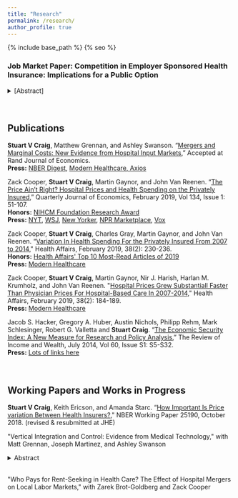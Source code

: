```yaml
---
title: "Research"
permalink: /research/
author_profile: true
---
```


{% include base_path %}
{% seo %}
<h3>Job Market Paper: Competition in Employer Sponsored Health Insurance: Implications for a Public Option</h3>
<details>
<summary>
[Abstract]
</summary>
156 million Americans obtain health insurance through an employer. High premiums and concerns about access have led to proposals to introduce a "public option," where the government would provide a public insurance plan to compete with private insurers. In the absence of an existing public option to study, I combine data on employer-insurer contracting and a structural model of supply and demand to predict market outcomes under various assumptions about the design such a policy. The model incorporates variation in employers' demand for health care, preferences over insurers, and the degree to which employers find it costly to switch between insurers. Insurers set employer-specific premiums allowing them to price discriminate. I find that insurers' ability to price discriminate substantially limits demand for the public option that cannot. More employers abandon the private market when the public option successfully replicates the quality of existing insurers and more aggressively regulates payments to health care providers. However, even a public option that obtains substantial market share does little to lower markups because employers who remain privately insured strongly prefer their private insurer, have large switching costs, and receive risk-rated premium offers that dominate the premiums of the public option.
</details>
<br><br>

<H2>Publications</H2>
<b>Stuart V Craig</b>, Matthew Grennan, and Ashley Swanson. “<a href="http://www.nber.org/papers/w24926">Mergers and Marginal Costs: New Evidence from Hospital Input Markets</a>,” Accepted at Rand Journal of Economics.
<br><b>Press:</b> <a href="https://www.nber.org/digest/oct18/w24926.shtml">NBER Digest</a>, <a href="https://www.modernhealthcare.com/operations/american-hospital-association-economists-debate-merits-mergers">Modern Healthcare, <a href="https://www.axios.com/reality-check-on-hospital-mergers-aha-economists-91007ae4-6776-4f33-9c61-db41c945482a.html">Axios</a><br>
  
Zack Cooper, <b>Stuart V Craig</b>, Martin Gaynor, and John Van Reenen. “<a href="https://economics.harvard.edu/files/economics/files/ms25288.pdf">The Price Ain’t Right? Hospital Prices and Health Spending on the Privately Insured</a>,” Quarterly Journal of Economics, February 2019, Vol 134, Issue 1: 51-107.
<br><b>Honors:</b>
  <a href="https://www.nihcm.org/categories/announcing-the-winners-of-the-25th-annual-research-award">NIHCM Foundation Research Award </a>
<br><b>Press:</b>
  <a href="https://www.nytimes.com/interactive/2015/12/15/upshot/the-best-places-for-better-cheaper-health-care-arent-what-experts-thought.html">NYT</a>, 
  <a href="https://www.wsj.com/articles/what-does-knee-surgery-cost-few-know-and-thats-a-problem-1534865358">WSJ</a>, 
  <a href="https://www.newyorker.com/news/news-desk/health-cares-cost-conundrum-squared">New Yorker</a>,
  <a href="https://www.marketplace.org/2015/12/14/health-care/unprecedented-look-medical-costs-nationwide/">NPR Marketplace</a>,
  <a href="https://www.vox.com/policy-and-politics/2018/5/9/17337134/health-care-costs-hospital-rates-insurance">Vox</a><br>
  
Zack Cooper, <b>Stuart V Craig</b>, Charles Gray, Martin Gaynor, and John Van Reenen. “<a href="https://www.healthaffairs.org/doi/full/10.1377/hlthaff.2018.05245">Variation In Health Spending For the Privately Insured From 2007 to 2014,</a>" Health Affairs, February 2019, 38(2): 230-236. 
<br><b>Honors:</b>
  <a href="https://www.healthaffairs.org/do/10.1377/hblog20191227.167140/full/">Health Affairs' Top 10 Most-Read Articles of 2019</a>
<br><b>Press:</b>
  <a href="https://www.modernhealthcare.com/article/20190204/NEWS/190209984/hospital-price-growth-driving-healthcare-spending">Modern Healthcare</a><br>
  
Zack Cooper, <b>Stuart V Craig</b>, Martin Gaynor, Nir J. Harish, Harlan M. Krumholz, and John Van Reenen. "<a href="https://www.healthaffairs.org/doi/full/10.1377/hlthaff.2018.05424">Hospital Prices Grew Substantiall Faster Than Physician Prices For Hospital-Based Care In 2007-2014</a>," Health Affairs, February 2019, 38(2): 184-189.
<br><b>Press:</b>
  <a href="https://www.modernhealthcare.com/article/20190204/NEWS/190209984/hospital-price-growth-driving-healthcare-spending">Modern Healthcare</a><br>
  
Jacob S. Hacker, Gregory A. Huber, Austin Nichols, Philipp Rehm, Mark Schlesinger, Robert G. Valletta and <b>Stuart Craig</b>. “<a href="http://onlinelibrary.wiley.com/doi/10.1111/roiw.12053/full">The Economic Security Index: A New Measure for Research and Policy Analysis</a>,” The Review of Income and Wealth, July 2014, Vol 60, Issue S1: S5-S32.
<br><b>Press:</b>
  <a href="http://economicsecurityindex.org/?p=press">Lots of links here</a>  
<br><br>

<H2>Working Papers and Works in Progress</H2>
<b>Stuart V Craig</b>, Keith Ericson, and Amanda Starc. “<a href="https://stuartcraig.github.io/files/w25190.pdf">How Important Is Price variation Between Health Insurers?</a>," NBER Working Paper 25190, October 2018. (revised & resubmitted at JHE)<br>

"Vertical Integration and Control: Evidence from Medical Technology," with Matt Grennan, Joseph Martinez, and Ashley Swanson
<details>
  <summary>
    Abstract
  </summary>
Hospitals and physicians – which have historically acted as organizationally and financially distinct co-
producers of care – have become increasingly integrated in recent years. Firms’ stated objectives for
physician practice ownership have focused on sharing back-office functions, improving information flow,
and facilitating care coordination. However, recent evidence on physician-hospital integration suggests
that it primarily leads to higher prices and greater steering of patients to owning facilities, without
concomitant improvements in patient outcomes.
  
In this paper, we ask whether physician-hospital integration enables hospitals to resolve agency
problems between administrators and physicians, focusing on hospital purchasing of medical devices.
While hospitals negotiate prices for – and bear the cost of – implantable medical devices, at point of use
these products are selected by physicians whose choices may be price-insensitive due to brand loyalty
or inattention. These implantable medical devices account for 23 percent of hospital operating costs,
and prices vary widely across hospitals, suggesting large potential savings in the cost of health care
delivery. Hospitals’ seeking to negotiate lower prices through bargaining must be able to credibly
remove the supplier from its choice set, and hospitals and physicians often disagree about tradeoffs
regarding price and perceived quality across competing brands. Hospitals would prefer to procure those
brands that are cheapest, subject to meeting a basic quality standard. However, they must also cater to
the preferences of surgeons who may take their profitable procedures elsewhere.

This paper examines the possibility that hospital employment of physicians changes this paradigm. Using
machine learning algorithms, physician practice tax identifiers, survey data on hospital integration, and a
large sample of practices with validated integration, we find that physician integration in the U.S.
increased from 27% of physicians in 2008 to 45% in 2016, with significant variation across geographies
and specialties. We combine these physician integration data with unique hospital-level data on pricing
and utilization of medical devices, as well as data on procedural volumes. We ask whether hospitals and
health systems achieve lower costs in purchasing of medical devices after acquiring the practices of
surgeons who implant those devices. We then explore the extent to which savings are explained by
renegotiation of procurement contracts, holding utilization fixed, vs. utilization changes in the form of
standardization, brand switching, and expansion in procedure volume due to greater steering.
</details>
<br>

"Who Pays for Rent-Seeking in Health Care? The Effect of Hospital Mergers on Local Labor Markets," with Zarek Brot-Goldberg and Zack Cooper
<br><br>




